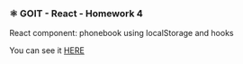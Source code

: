 ### ⚛️ GOIT - React - Homework 4

React component: phonebook using localStorage and hooks<br> 

You can see it <a href="https://bolomasta.github.io/goit-react-hw-04-phonebook/">HERE</a>
